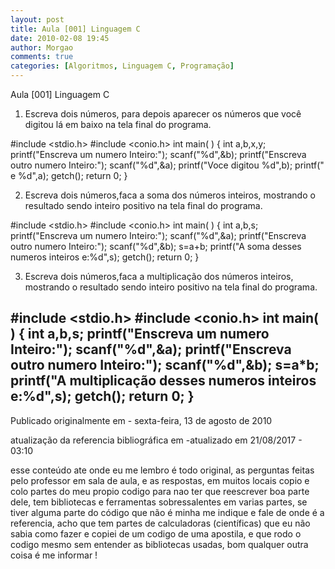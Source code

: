 ```yaml
---
layout: post
title: Aula [001] Linguagem C
date: 2010-02-08 19:45
author: Morgao
comments: true
categories: [Algoritmos, Linguagem C, Programação]
---
```

Aula [001] Linguagem C


1) Escreva dois números, para depois aparecer os números que você digitou lá em baixo na tela final do programa.

#include <stdio.h>
#include <conio.h>
int main( )
{
int a,b,x,y;
printf("Enscreva um numero Inteiro:");
scanf("%d",&b);
printf("Enscreva outro numero Inteiro:");
scanf("%d",&a);
printf("Voce digitou %d",b);
printf(" e %d",a);
getch();
return 0;
}

2) Escreva dois números,faca a soma dos números inteiros, mostrando o resultado sendo inteiro positivo na tela final do programa.

#include <stdio.h>
#include <conio.h>
int main( )
{
int a,b,s;
printf("Enscreva um numero Inteiro:");
scanf("%d",&a);
printf("Enscreva outro numero Inteiro:");
scanf("%d",&b);
s=a+b;
printf("A soma desses numeros inteiros e:%d",s);
getch();
return 0;
}

3) Escreva dois números,faca a multiplicação dos números inteiros, mostrando o resultado sendo inteiro positivo na tela final do programa.

#include <stdio.h>
#include <conio.h>
int main( )
{
int a,b,s;
printf("Enscreva um numero Inteiro:");
scanf("%d",&a);
printf("Enscreva outro numero Inteiro:");
scanf("%d",&b);
s=a*b;
printf("A multiplicação desses numeros inteiros e:%d",s);
getch();
return 0;
}
 -------------------------------------------------------------------------------------------------------------

Publicado originalmente em - sexta-feira, 13 de agosto de 2010

atualização da referencia bibliográfica em -atualizado em 21/08/2017 - 03:10

esse conteúdo ate onde eu me lembro é todo original, as perguntas feitas pelo professor em sala de aula, e as respostas, em muitos locais copio e colo partes do meu propio codigo para nao ter que reescrever boa parte dele, tem bibliotecas e ferramentas sobressalentes em varias partes, se tiver alguma parte do código que não é minha me indique e fale de onde é a referencia, acho que tem partes de calculadoras (científicas) que eu não sabia como fazer e copiei de um codigo de uma apostila, e que rodo o codigo mesmo sem entender as bibliotecas usadas, bom qualquer outra coisa é me informar !